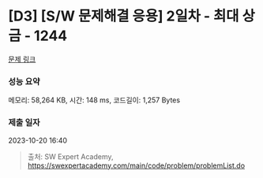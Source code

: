 # [D3] [S/W 문제해결 응용] 2일차 - 최대 상금 - 1244 

[문제 링크](https://swexpertacademy.com/main/code/problem/problemDetail.do?contestProbId=AV15Khn6AN0CFAYD) 

### 성능 요약

메모리: 58,264 KB, 시간: 148 ms, 코드길이: 1,257 Bytes

### 제출 일자

2023-10-20 16:40



> 출처: SW Expert Academy, https://swexpertacademy.com/main/code/problem/problemList.do